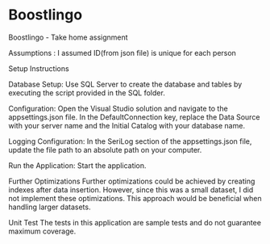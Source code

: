 # Boostlingo
Boostlingo - Take home assignment

Assumptions : I assumed ID(from json file)  is unique for each person

Setup Instructions

Database Setup:
Use SQL Server to create the database and tables by executing the script provided in the SQL folder.

Configuration:
Open the Visual Studio solution and navigate to the appsettings.json file.
In the DefaultConnection key, replace the Data Source with your server name and the Initial Catalog with your database name.

Logging Configuration:
In the SeriLog section of the appsettings.json file, update the file path to an absolute path on your computer.

Run the Application:
Start the application.

Further Optimizations
Further optimizations could be achieved by creating indexes after data insertion. However, since this was a small dataset, I did not implement these optimizations. This approach would be beneficial when handling larger datasets.

Unit Test
The tests in this application are sample tests and do not guarantee maximum coverage.


